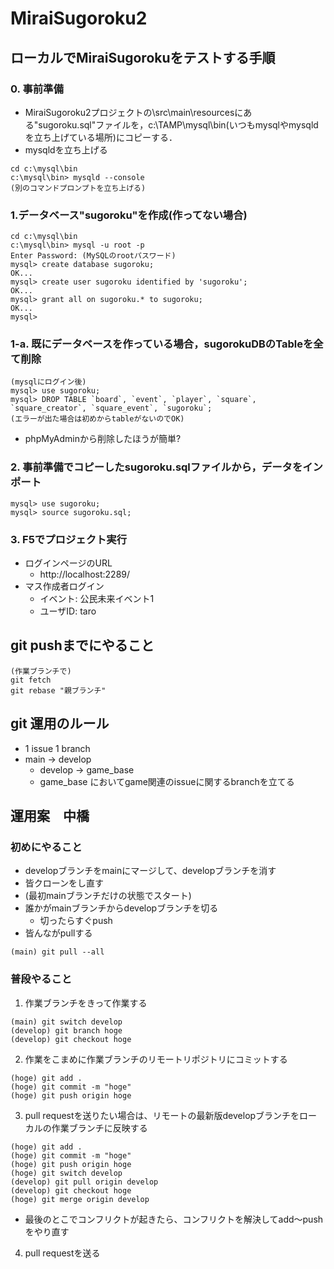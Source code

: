 # MiraiSugoroku2

## ローカルでMiraiSugorokuをテストする手順

### 0. 事前準備
- MiraiSugoroku2プロジェクトの\src\main\resourcesにある"sugoroku.sql"ファイルを，c:\TAMP\mysql\bin(いつもmysqlやmysqldを立ち上げている場所)にコピーする．
- mysqldを立ち上げる
```
cd c:\mysql\bin
c:\mysql\bin> mysqld --console
(別のコマンドプロンプトを立ち上げる)
```

### 1.データベース"sugoroku"を作成(作ってない場合)
```
cd c:\mysql\bin
c:\mysql\bin> mysql -u root -p
Enter Password: (MySQLのrootパスワード)
mysql> create database sugoroku;
OK...
mysql> create user sugoroku identified by 'sugoroku';
OK...
mysql> grant all on sugoroku.* to sugoroku;    
OK...
mysql> 
```
### 1-a. 既にデータベースを作っている場合，sugorokuDBのTableを全て削除
```
(mysqlにログイン後)
mysql> use sugoroku;
mysql> DROP TABLE `board`, `event`, `player`, `square`, `square_creator`, `square_event`, `sugoroku`;
(エラーが出た場合は初めからtableがないのでOK)
```
- phpMyAdminから削除したほうが簡単?

### 2. 事前準備でコピーしたsugoroku.sqlファイルから，データをインポート
```
mysql> use sugoroku;
mysql> source sugoroku.sql;
```

### 3. F5でプロジェクト実行
- ログインページのURL
  - http://localhost:2289/
- マス作成者ログイン
  - イベント: 公民未来イベント1
  - ユーザID: taro


## git pushまでにやること
```
(作業ブランチで)
git fetch
git rebase "親ブランチ"
```


## git 運用のルール
- 1 issue 1 branch
- main → develop
  - develop → game_base
  - game_base においてgame関連のissueに関するbranchを立てる


## 運用案　中橋
### 初めにやること
- developブランチをmainにマージして、developブランチを消す
- 皆クローンをし直す
- (最初mainブランチだけの状態でスタート)
- 誰かがmainブランチからdevelopブランチを切る
  - 切ったらすぐpush
- 皆んながpullする
```
(main) git pull --all
```

### 普段やること
1. 作業ブランチをきって作業する
```
(main) git switch develop
(develop) git branch hoge
(develop) git checkout hoge
```
2. 作業をこまめに作業ブランチのリモートリポジトリにコミットする
```
(hoge) git add .
(hoge) git commit -m "hoge"
(hoge) git push origin hoge
```
3. pull requestを送りたい場合は、リモートの最新版developブランチをローカルの作業ブランチに反映する
```
(hoge) git add .
(hoge) git commit -m "hoge"
(hoge) git push origin hoge
(hoge) git switch develop
(develop) git pull origin develop
(develop) git checkout hoge
(hoge) git merge origin develop
```
- 最後のとこでコンフリクトが起きたら、コンフリクトを解決してadd〜pushをやり直す

4. pull requestを送る

